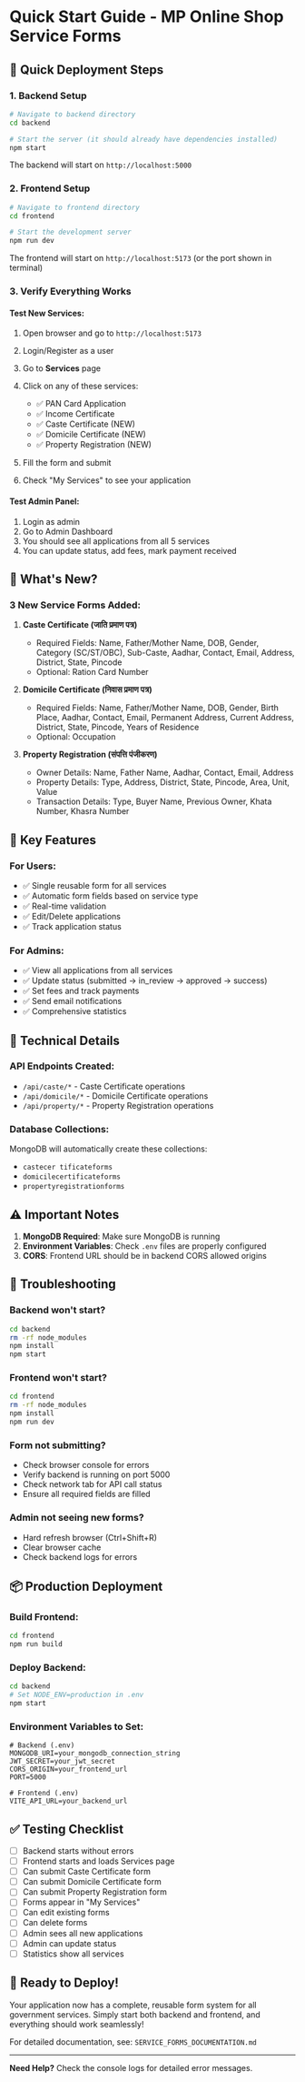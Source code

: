 # Quick Start Guide - MP Online Shop Service Forms

## 🚀 Quick Deployment Steps

### 1. Backend Setup
```bash
# Navigate to backend directory
cd backend

# Start the server (it should already have dependencies installed)
npm start
```

The backend will start on `http://localhost:5000`

### 2. Frontend Setup
```bash
# Navigate to frontend directory
cd frontend

# Start the development server
npm run dev
```

The frontend will start on `http://localhost:5173` (or the port shown in terminal)

### 3. Verify Everything Works

#### Test New Services:
1. Open browser and go to `http://localhost:5173`
2. Login/Register as a user
3. Go to **Services** page
4. Click on any of these services:
   - ✅ PAN Card Application
   - ✅ Income Certificate
   - ✅ Caste Certificate (NEW)
   - ✅ Domicile Certificate (NEW)
   - ✅ Property Registration (NEW)

5. Fill the form and submit
6. Check "My Services" to see your application

#### Test Admin Panel:
1. Login as admin
2. Go to Admin Dashboard
3. You should see all applications from all 5 services
4. You can update status, add fees, mark payment received

## 📝 What's New?

### 3 New Service Forms Added:

1. **Caste Certificate (जाति प्रमाण पत्र)**
   - Required Fields: Name, Father/Mother Name, DOB, Gender, Category (SC/ST/OBC), Sub-Caste, Aadhar, Contact, Email, Address, District, State, Pincode
   - Optional: Ration Card Number

2. **Domicile Certificate (निवास प्रमाण पत्र)**
   - Required Fields: Name, Father/Mother Name, DOB, Gender, Birth Place, Aadhar, Contact, Email, Permanent Address, Current Address, District, State, Pincode, Years of Residence
   - Optional: Occupation

3. **Property Registration (संपत्ति पंजीकरण)**
   - Owner Details: Name, Father Name, Aadhar, Contact, Email, Address
   - Property Details: Type, Address, District, State, Pincode, Area, Unit, Value
   - Transaction Details: Type, Buyer Name, Previous Owner, Khata Number, Khasra Number

## 🎯 Key Features

### For Users:
- ✅ Single reusable form for all services
- ✅ Automatic form fields based on service type
- ✅ Real-time validation
- ✅ Edit/Delete applications
- ✅ Track application status

### For Admins:
- ✅ View all applications from all services
- ✅ Update status (submitted → in_review → approved → success)
- ✅ Set fees and track payments
- ✅ Send email notifications
- ✅ Comprehensive statistics

## 🔧 Technical Details

### API Endpoints Created:
- `/api/caste/*` - Caste Certificate operations
- `/api/domicile/*` - Domicile Certificate operations
- `/api/property/*` - Property Registration operations

### Database Collections:
MongoDB will automatically create these collections:
- `castecer
tificateforms`
- `domicilecertificateforms`
- `propertyregistrationforms`

## ⚠️ Important Notes

1. **MongoDB Required**: Make sure MongoDB is running
2. **Environment Variables**: Check `.env` files are properly configured
3. **CORS**: Frontend URL should be in backend CORS allowed origins

## 🐛 Troubleshooting

### Backend won't start?
```bash
cd backend
rm -rf node_modules
npm install
npm start
```

### Frontend won't start?
```bash
cd frontend
rm -rf node_modules
npm install
npm run dev
```

### Form not submitting?
- Check browser console for errors
- Verify backend is running on port 5000
- Check network tab for API call status
- Ensure all required fields are filled

### Admin not seeing new forms?
- Hard refresh browser (Ctrl+Shift+R)
- Clear browser cache
- Check backend logs for errors

## 📦 Production Deployment

### Build Frontend:
```bash
cd frontend
npm run build
```

### Deploy Backend:
```bash
cd backend
# Set NODE_ENV=production in .env
npm start
```

### Environment Variables to Set:
```env
# Backend (.env)
MONGODB_URI=your_mongodb_connection_string
JWT_SECRET=your_jwt_secret
CORS_ORIGIN=your_frontend_url
PORT=5000

# Frontend (.env)
VITE_API_URL=your_backend_url
```

## ✅ Testing Checklist

- [ ] Backend starts without errors
- [ ] Frontend starts and loads Services page
- [ ] Can submit Caste Certificate form
- [ ] Can submit Domicile Certificate form
- [ ] Can submit Property Registration form
- [ ] Forms appear in "My Services"
- [ ] Can edit existing forms
- [ ] Can delete forms
- [ ] Admin sees all new applications
- [ ] Admin can update status
- [ ] Statistics show all services

## 🎉 Ready to Deploy!

Your application now has a complete, reusable form system for all government services. Simply start both backend and frontend, and everything should work seamlessly!

For detailed documentation, see: `SERVICE_FORMS_DOCUMENTATION.md`

---
**Need Help?** Check the console logs for detailed error messages.
